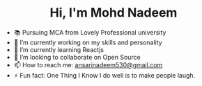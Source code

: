 
<h1 align="Center">Hi, I'm Mohd Nadeem</h1>




- 📚 Pursuing MCA from Lovely Professional university
- 🔭 I’m currently working on my skills and personality
- 🌱 I’m currently learning Reactjs
- 👯 I’m looking to collaborate on Open Source
- 📫 How to reach me: ansarinadeem530@gmail.com
- ⚡ Fun fact: One Thing I Know I do well is to make people laugh.

